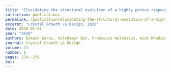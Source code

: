 ```yaml
---
title: "Elucidating the structural evolution of a highly porous responsive metal--organic framework (DUT-49 (M)) upon guest desorption by time-resolved in situ powder X-ray diffraction"
collection: publications
permalink: /publication/elucidating-the-structural-evolution-of-a-highly-porous-resp/
excerpt: "Crystal Growth \& Design, 2020"
date: 2020-01-01
year: "2020"
authors: Bikash Garai, Volodymyr Bon, Francesco Walenszus, Azat Khadiev, Dmitri V Novikov, Stefan Kaskel
journal: Crystal Growth \& Design
volume: 21
number: 1
pages: 270--276
doi: 
---
```

